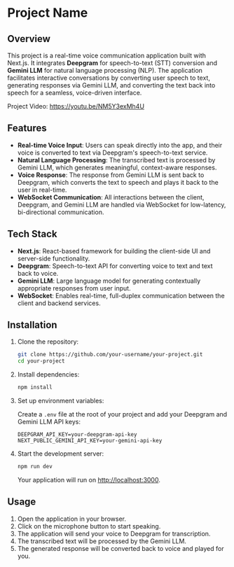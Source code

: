 
# Project Name

## Overview

This project is a real-time voice communication application built with Next.js. It integrates **Deepgram** for speech-to-text (STT) conversion and **Gemini LLM** for natural language processing (NLP). The application facilitates interactive conversations by converting user speech to text, generating responses via Gemini LLM, and converting the text back into speech for a seamless, voice-driven interface.

Project Video: https://youtu.be/NM5Y3exMh4U


## Features

- **Real-time Voice Input**: Users can speak directly into the app, and their voice is converted to text via Deepgram's speech-to-text service.
- **Natural Language Processing**: The transcribed text is processed by Gemini LLM, which generates meaningful, context-aware responses.
- **Voice Response**: The response from Gemini LLM is sent back to Deepgram, which converts the text to speech and plays it back to the user in real-time.
- **WebSocket Communication**: All interactions between the client, Deepgram, and Gemini LLM are handled via WebSocket for low-latency, bi-directional communication.

## Tech Stack

- **Next.js**: React-based framework for building the client-side UI and server-side functionality.
- **Deepgram**: Speech-to-text API for converting voice to text and text back to voice.
- **Gemini LLM**: Large language model for generating contextually appropriate responses from user input.
- **WebSocket**: Enables real-time, full-duplex communication between the client and backend services.

## Installation

1. Clone the repository:

   ```bash
   git clone https://github.com/your-username/your-project.git
   cd your-project
   ```

2. Install dependencies:

   ```bash
   npm install
   ```

3. Set up environment variables:

   Create a `.env` file at the root of your project and add your Deepgram and Gemini LLM API keys:

   ```env
   DEEPGRAM_API_KEY=your-deepgram-api-key
   NEXT_PUBLIC_GEMINI_API_KEY=your-gemini-api-key
   ```

4. Start the development server:

   ```bash
   npm run dev
   ```

   Your application will run on [http://localhost:3000](http://localhost:3000).

## Usage

1. Open the application in your browser.
2. Click on the microphone button to start speaking.
3. The application will send your voice to Deepgram for transcription.
4. The transcribed text will be processed by the Gemini LLM.
5. The generated response will be converted back to voice and played for you.
